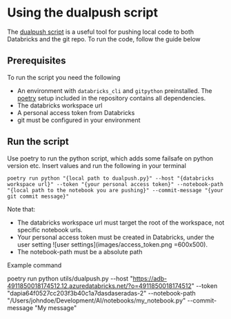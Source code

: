 # Using the dualpush script

The [dualpush script](../utils/dualpush.py) is a useful tool for pushing local code to both Databricks and the git repo. To run the code, follow the guide below

## Prerequisites

To run the script you need the following

- An environment with `databricks_cli` and `gitpython` preinstalled. The [poetry](https://python-poetry.org/) setup included in the repository contains all dependencies.
- The databricks workspace url
- A personal access token from Databricks
- git must be configured in your environment

## Run the script

Use poetry to run the python script, which adds some failsafe on python version etc. Insert values and run the following in your terminal

`poetry run python "{local path to dualpush.py}" --host "{databricks workspace url}" --token "{your personal access token}" --notebook-path "{local path to the notebook you are pushing}" --commit-message "{your git commit message}"`

Note that:
- The databricks workspace url must target the root of the workspace, not specific notebook urls.
- Your personal access token must be created in Databricks, under the user setting ![user settings](images/access_token.png =600x500).
- The notebook-path must be a absolute path

Example command

poetry run python utils/dualpush.py --host "https://adb-4911850018174512.12.azuredatabricks.net/?o=4911850018174512" --token "dapia64f0527cc203f3b40c1a7dasdaseradas-2" --notebook-path "/Users/johndoe/Development/AI/notebooks/my_notebook.py" --commit-message "My message"
```